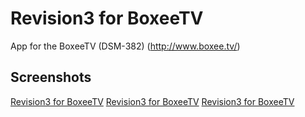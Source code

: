 Revision3 for BoxeeTV
=====================

App for the BoxeeTV (DSM-382) (http://www.boxee.tv/)

Screenshots
-----------

[Revision3 for BoxeeTV](/screens/revision3-01.png)
[Revision3 for BoxeeTV](/screens/revision3-02.png)
[Revision3 for BoxeeTV](/screens/revision3-03.png)
